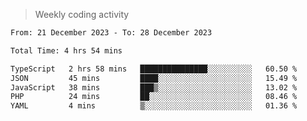 > Weekly coding activity
<!--START_SECTION:waka-->

```txt
From: 21 December 2023 - To: 28 December 2023

Total Time: 4 hrs 54 mins

TypeScript   2 hrs 58 mins   ███████████████░░░░░░░░░░   60.50 %
JSON         45 mins         ████░░░░░░░░░░░░░░░░░░░░░   15.49 %
JavaScript   38 mins         ███▒░░░░░░░░░░░░░░░░░░░░░   13.02 %
PHP          24 mins         ██░░░░░░░░░░░░░░░░░░░░░░░   08.46 %
YAML         4 mins          ▒░░░░░░░░░░░░░░░░░░░░░░░░   01.36 %
```

<!--END_SECTION:waka-->
